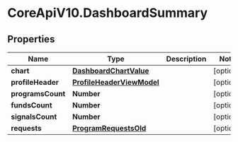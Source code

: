 # CoreApiV10.DashboardSummary

## Properties
Name | Type | Description | Notes
------------ | ------------- | ------------- | -------------
**chart** | [**DashboardChartValue**](DashboardChartValue.md) |  | [optional] 
**profileHeader** | [**ProfileHeaderViewModel**](ProfileHeaderViewModel.md) |  | [optional] 
**programsCount** | **Number** |  | [optional] 
**fundsCount** | **Number** |  | [optional] 
**signalsCount** | **Number** |  | [optional] 
**requests** | [**ProgramRequestsOld**](ProgramRequestsOld.md) |  | [optional] 


